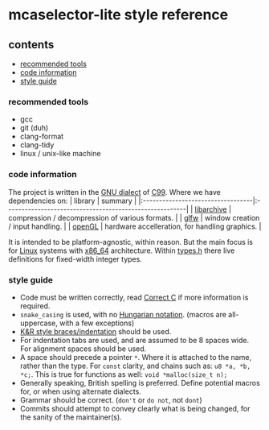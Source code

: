 # mcaselector-lite style reference
## contents
- [recommended tools](#recommended-tools)
- [code information](#code-information)
- [style guide](#style-guide)

### recommended tools
- gcc
- git (duh)
- clang-format
- clang-tidy
- linux / unix-like machine

### code information
The project is written in the [GNU dialect](https://gcc.gnu.org/onlinedocs/gcc/C-Dialect-Options.html) of [C99](https://www.en.cppreference.com/w/c/99.html).
Where we have dependencies on:
| library                           | summary                                                 |
|:----------------------------------|:--------------------------------------------------------|
| [libarchive](libarchive.org)      | compression / decompression of various formats.         |
| [glfw](https://www.glfw.org/)     | window creation / input handling.                       |
| [openGL](https://www.opengl.org/) | hardware accelleration, for handling graphics.          |

It is intended to be platform-agnostic, within reason. But the main focus is for [Linux](https://wikipedia.org/wiki/Linux) systems with [x86_64](https://wikipedia.org/wiki/X86-64) architecture.
Within [types.h](/src/types.h) there live definitions for fixed-width integer types.

### style guide
- Code must be written correctly, read [Correct C](./correct-c.md) if more information is required.
- `snake_casing` is used, with no [Hungarian notation](https://en.m.wikipedia.org/wiki/Hungarian_notation). (macros are all-uppercase, with a few exceptions)
- [K&R style braces/indentation](https://en.wikipedia.org/wiki/Indentation_style) should be used.
- For indentation tabs are used, and are assumed to be 8 spaces wide. For alignment spaces should be used.
- A space should precede a pointer `*`. Where it is attached to the name, rather than the type. For `const` clarity, and chains such as: `u8 *a, *b, *c;`. This is true for functions as well: `void *malloc(size_t n);`
- Generally speaking, British spelling is preferred. Define potential macros for, or when using alternate dialects.
- Grammar should be correct. (`don't` or `do not`, not `dont`)
- Commits should attempt to convey clearly what is being changed, for the sanity of the maintainer(s).
